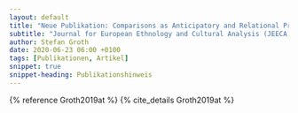 ```yaml
---
layout: default
title: "Neue Publikation: Comparisons as Anticipatory and Relational Practice"
subtitle: "Journal for European Ethnology and Cultural Analysis (JEECA)"
author: Stefan Groth
date: 2020-06-23 06:00 +0100
tags: [Publikationen, Artikel]
snippet: true
snippet-heading: Publikationshinweis
---
```

{% reference Groth2019at %} {% cite_details Groth2019at %}
